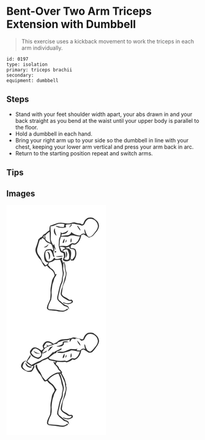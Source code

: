 # Bent-Over Two Arm Triceps Extension with Dumbbell
> This exercise uses a kickback movement to work the triceps in each arm individually.

``` 
id: 0197 
type: isolation 
primary: triceps brachii 
secondary:  
equipment: dumbbell 
``` 

## Steps

 - Stand with your feet shoulder width apart, your abs drawn in and your back straight as you bend at the waist until your upper body is parallel to the floor.
 - Hold a dumbbell in each hand.
 - Bring your right arm up to your side so the dumbbell in line with your chest, keeping your lower arm vertical and press your arm back in arc.
 - Return to the starting position repeat and switch arms.

## Tips


## Images

<svg width="260" height="300" viewBox="0 0 195 225" xmlns="http://www.w3.org/2000/svg">
  <g fill="#FFF">
    <path d="M0 0h195v225H0V0m157.23 27.02c-3.59 2.27-5.14 6.37-6.58 10.16-.85.33-1.7.67-2.54 1-1.55-.98-3.14-2.12-5.08-1.97-3.49.11-6.63-1.45-9.95-2.17-4.75.15-9.14 3.09-13.95 2.27-4.01-.28-7.97-.9-11.95-1.43-7.47-.41-13.86 3.89-20.93 5.44-2.2 2.63-1.69 6.32-1.92 9.49-3.04 1.7-5.66 3.98-8.09 6.44-2.59 1.14-5.13 2.63-5.67 5.68-3.05 1.09-5.57 3.31-7.84 5.53-1.17 5.85-3.32 11.42-5.33 17.02-1.85 6 1.3 11.81 4.51 16.67 1.45 3.73 5.43 5.61 6.83 9.37 1.57 3.55 3.6 6.92 6.23 9.78 1.72.29 3.15-1.04 4.71-1.53 2.63 5.23 8.51 7.14 11.93 11.67 1.74 2.11 2.19 4.9 2.95 7.44-1.75 4.02-4.89 7.48-5.48 11.94-.76 6.09-3.01 12-2.6 18.21.48 5.37-.12 10.74-.66 16.07-2 6.09-6.1 11.54-6.45 18.16 1.12 1.14 1.93 2.87 3.65 3.21 6.32 1.62 13.02.71 19.26 2.87 3.23.03 6.45.71 9.69.39 2.99-.84 5.67-2.45 8.53-3.63-.14-.6-.42-1.82-.56-2.42-2.24 1.45-4.44 3.12-7.02 3.89-3.51.36-7.11.15-10.52-.78-6.44-1.13-12.99-1.24-19.49-1.74-.42-.95-.85-1.9-1.27-2.85.4-1.79.79-3.58 1.14-5.39 1.35-3.67 3.25-7.11 4.87-10.65.55-3.75 1.52-7.51.97-11.32-.64-4.98.68-9.86 1.08-14.78.25-4.65 2.76-8.72 3.63-13.23.85-4.01 4.27-6.83 5.12-10.84-.88.34-1.75.68-2.63 1.03-.88-5.25-4.28-10.13-9.18-12.37-1.34-2.25-3.1-4.19-5-5.97.78-1.63 1.39-3.32 1.89-5.05 4.21-.57 8.35-2.08 11.51-4.99 3.39.13 6.79-.07 10.18-.34.93 2.85 2.21 5.58 2.93 8.5 1.25 4.65.85 9.54 1.88 14.23.8 3.42.69 7.01-.44 10.35-1.25 3.63-.35 7.69-2.18 11.17-4.08 8.71-4.93 18.41-7.56 27.58-.67 2.97-.34 5.88 1.81 8.14 2.89 3.19 6.46 5.64 9.57 8.59 2.35 2.39 5.93 2.45 8.8 3.93.76 1.65 1.54 3.32 2.51 4.87.08-3.3-.81-6.67-4.23-7.87-6.3-1.39-10.11-7.4-15.45-10.63-.39-1-.8-2-1.21-2.99-.38-5.54 2.24-10.63 2.93-16.04 1.1-5.15 2.42-10.3 4.79-15.02 1.37-2.87 1.01-6.09 1.16-9.16.72-3.91 2.67-7.83 1.68-11.88-.64-2.94-1.38-5.94-.9-8.97.51-3.08-.53-6.5 1.55-9.16.88 4.01 1.44 8.07 1.74 12.16.3 3.68 2.35 7.1 1.76 10.87-.16 3-1.87 5.6-2.38 8.52-.81 5.82-3.4 11.18-4.52 16.92-1.91 3.95-2.55 8.24-3.13 12.53 1.34 6.4 7.92 8.55 12.66 11.91 2.45 1.91 5.64 2.17 8.61 1.81.05.79.09 1.59.1 2.39-4.93 3.41-11.39 2.87-16.55.23l.12 1.81c3.45 1.03 7.03 1.89 10.63 2.03 2.73-.75 5.56-1.6 7.85-3.3 1.53-2.67-.56-4.7-2.88-5.67-2.25 2-4.68-.08-6.49-1.53-3.95-3.31-10.35-4.01-11.88-9.66.59-4.02 1.23-8.02 1.77-12.04.8-6.3 4.87-11.57 5.91-17.81.69-3.67 1.71-7.33 1.65-11.1-.55-3.38-2.16-6.54-2.12-10.03-.07-4.01-.69-8.07-2.71-11.59-.66.81-1.3 1.62-1.93 2.44-.39-2.41-1.47-4.6-2.77-6.64 1.18-1.31 1.04-2.83.32-4.31-3.76 2.43-8.17 3.13-12.58 2.81-.47-.63-1.42-1.9-1.9-2.54-.33.34-1.01 1.03-1.34 1.37-2.33 4.48-9.36 8.65-13.41 3.95-3.28-5.32-4.26-12.24-2.11-18.15 2.52-1.57 5.6-1.57 8.44-2.08 3.5 3.35 4.93 8.04 6.11 12.59l-.76.32 3.7.27c-2.41-2.97-1.93-6.99-2.8-10.51.72-.59 1.44-1.19 2.16-1.78-.4-2.16-.82-4.31-1.15-6.48 1.1 1.92 2.06 3.97 3.71 5.52-.85-3.89-2.23-7.64-3.33-11.46-.4.59-1.22 1.78-1.63 2.37-1.45-3.36-3.59-6.44-4.57-9.99-.78-6.03.58-12.11-.3-18.13-.43-3.01-.4-6.06-.32-9.09 6.97.19 12.38-5.72 19.37-5.12 2.64.13 5.6-.06 7.93 1.37-.38 1.81-.89 3.59-1.23 5.4-2.37-.07-4.75-.21-7.12-.31-3.04-1.32-6.32-2.02-9.62-2.19 6.08 4.31 14.45 4.91 21.36 2.41-.84-1.54-1.74-3.36.15-4.57.18-.16.53-.48.7-.64 2.68-.13 5.36-.23 8.03-.53.33.34.66.67.99 1.01-1.93 1.66-3.11 3.94-4.26 6.15 1.93-1.54 3.63-3.34 5.3-5.16l-.68-2.47c4.95-1.35 9.52 1.35 14.42 1.44 2.77.04 5.2 3.03 7.97 1.37 3.09-.98 3.87-4.46 5.32-6.96 1.85-3.14 4.92-6.33 8.92-5.85 8.05-.64 15.32 6.88 15.38 14.72-.77 6.56-5.79 11.1-9.46 16.15-2.35 2.45-5.41 4.98-9.06 4.34-2.1-1.52-2.78-4.18-4.16-6.26-1.94-2.7-1.53-6.47-4.03-8.82.06 3.3.74 6.56 1.89 9.65-1.59-.79-3.28-1.18-5.02-.58-3.06-.03-4.33 4.43-7.65 3.44-5.45-.71-10.92-3.06-15.02-6.74-.35 3.78-4.3 6.51-7.94 6.38-3.82-.03-7.48 1.32-11.31 1.14-.02-1.64.42-2.9 1.35-3.79 5.12.82 10.87-1.69 12.1-7.09-3.27 3.23-7.76 4.84-12.21 5.61-.3-.16-.92-.48-1.23-.64l-.82-2.02c-1 3.61-.34 7.62-2.36 10.91-2.2 3.8-1.38 8.3-1.92 12.47-.66 4.69 1.07 9.27 2.53 13.64 1.03 3.24 4.7 3.35 7.04 5.06.4 2.34.81 4.74.68 7.11-.63 1.83-1.53 3.55-2.31 5.31 3.39 4.65 10.19 3.7 14.37.62l-.93-.73 2.95-.76-1.2 2.13c1.9.23 3.81.32 5.73.36 5.42-5.81 7.44-14.84 3.7-22.01-2.59-2.21-6.25-2.13-9.45-2.65-.17-2.89.83-5.44 3.25-7.08 2.95.93 6.45 1.14 8.75-1.32 5.52-3.82 7.94-10.44 9.03-16.79 1.48-.59 3.01-1.03 4.54-1.5 3.57 2.04 6.99 4.31 10.47 6.51 3.28-1.27 7.03-2.08 9.23-5.09 3.4-4.26 7.72-8.06 9.55-13.35 2.49-5.81-.47-12.98-5.64-16.34-2.48-1.61-4.6-4.33-7.82-4.26-3.38-.3-7.14-.25-9.86 2.07M138.52 40.7c1.64 3.48 3.7 6.8 6.51 9.46.21-3.38-2.95-5.45-4.23-8.3l-2.28-1.16M98.37 60.44c-1.85-4.81-3.74-9.73-3.32-14.99-3.98 4.58-1.76 12.14 3.32 14.99m-18.2 30.98c.24 1.12 1.05 1.96 1.68 2.89 1.67 4.05 2.02 8.44 1.28 12.76 3.89-3.71 2.87-10.03.25-14.22-1.09-.45-2.14-.95-3.21-1.43m14.18-.27c-1.2 2.15 3.2 2.47 3.45.52-.2-1.56-2.58-1.4-3.45-.52m2.03 9.93c2.56.51 5.19.83 7.8.48 2.26-.3 4.94.17 6.59-1.81-4.82.02-9.67.46-14.39 1.33z"/>
    <path d="M75.72 60.77c2.1-3.6 5.53-6.11 8.98-8.29.61 7.27-.14 14.68 1.88 21.79-4.09-1.61-8.72-3.72-10.46-7.99.13-.23.39-.67.52-.89-.26-1.42-.46-2.85-.58-4.28-.43-.03-1.29-.07-1.71-.1.1.96.31 2.87.42 3.82-2.08 2.56-1.66-2.99-2.01-4.19.48.03 1.45.09 1.93.11l-.1-2.26c.37.76.75 1.52 1.13 2.28zM119.02 62.25c3.5.03 6.17-3.25 9.75-2.64 5.28-.59 10.05 2.7 15.37 1.86-1.86 5.47-4.09 11.66-9.91 14.02-1.8-.07-3.58-.45-5.39-.46-4.39.9-7 5.95-11.81 5.57-4.37-.67-8.8-.71-13.16.02.8-6.18.25-12.77 3.08-18.49 4.03-.01 8.05.13 12.07.12m6.93 11.46c2.73-2.31 1.82-5.88 1.16-8.9-1.23 2.79-1.85 5.89-1.16 8.9m-15.63.85c.76-.15 1.52-.3 2.28-.46.83-2.72 1.62-5.49 1.33-8.37-1.99 2.55-3.56 5.53-3.61 8.83m5.5-.8c1.96-1.35 2.19-3.65 1.89-5.81-1.22 1.72-2.04 3.65-1.89 5.81z"/>
    <path d="M68.76 67.55c.52-1.11 1.03-2.23 1.53-3.35 1.06 1.24 2.32 2.27 3.93 2.71 1.64 2.33 3.11 4.96 5.62 6.47 2.66 1.32 5.62 1.96 8.17 3.54 2.35 3.87 3.59 8.35 4.23 12.8-2.24-1.25-4.28-3.81-7.12-3.13-2.36.48-4.97.31-7.16 1.38-4.99 4.74-4.62 12.43-3.36 18.63.61 3.84 4.38 6.29 8.14 6.11-1.76 2.3-3.47 4.89-6.48 5.61-1.63-2.48-3.63-4.66-5.64-6.81-2.03-4.28-3.47-8.98-6.68-12.58-3.17-4.01-4.84-9.48-3.27-14.49 1.65-5.55 2.66-11.32 5.03-16.62.76-.07 2.3-.2 3.06-.27m4.51 15.36c4.15.92 8.24-2.05 9.18-6.07-2.5 2.84-5.71 4.68-9.18 6.07zM116.25 83.77c2.33-.84 4.76-1.36 7.09-2.23.25 1.25.51 2.49.8 3.73 3.03.74 6.3.93 9.05 2.55 1.89 2.69 1.59 6.19 1.48 9.31-.15 4-3.13 7.13-5.75 9.85-1.61-.55-4.27-1.61-2.82-3.94.59-5.46 2.44-12.67-2.63-16.57-1.87-2.17-5.43-.48-7.22-2.7zM104.86 81.73c3.66.56 8.24.06 10.86 3.18-1.66.77-3.32 1.57-4.93 2.43-.49 1.11-.98 2.23-1.56 3.3-2.66-2.31-3.21-5.78-4.37-8.91z"/>
    <path d="M110.24 90.93c1.75-3.44 5.47-4.08 9.01-3.75a23.838 23.838 0 0 1 3.27 18.49c-2.47 3.04-6.72 1.78-9.45-.16 3.38-2.94 2.84-7.5 2.07-11.46-.42-2.29-2.91-2.95-4.9-3.12m6.16-.42c.65 4.32.84 8.66.14 12.99 2.89-3.53 4.04-9.96-.14-12.99z"/>
  </g>
  <g fill="#333">
    <path d="M157.23 27.02c2.72-2.32 6.48-2.37 9.86-2.07 3.22-.07 5.34 2.65 7.82 4.26 5.17 3.36 8.13 10.53 5.64 16.34-1.83 5.29-6.15 9.09-9.55 13.35-2.2 3.01-5.95 3.82-9.23 5.09-3.48-2.2-6.9-4.47-10.47-6.51-1.53.47-3.06.91-4.54 1.5-1.09 6.35-3.51 12.97-9.03 16.79-2.3 2.46-5.8 2.25-8.75 1.32-2.42 1.64-3.42 4.19-3.25 7.08 3.2.52 6.86.44 9.45 2.65 3.74 7.17 1.72 16.2-3.7 22.01-1.92-.04-3.83-.13-5.73-.36l1.2-2.13-2.95.76.93.73c-4.18 3.08-10.98 4.03-14.37-.62.78-1.76 1.68-3.48 2.31-5.31.13-2.37-.28-4.77-.68-7.11-2.34-1.71-6.01-1.82-7.04-5.06-1.46-4.37-3.19-8.95-2.53-13.64.54-4.17-.28-8.67 1.92-12.47 2.02-3.29 1.36-7.3 2.36-10.91l.82 2.02c.31.16.93.48 1.23.64 4.45-.77 8.94-2.38 12.21-5.61-1.23 5.4-6.98 7.91-12.1 7.09-.93.89-1.37 2.15-1.35 3.79 3.83.18 7.49-1.17 11.31-1.14 3.64.13 7.59-2.6 7.94-6.38 4.1 3.68 9.57 6.03 15.02 6.74 3.32.99 4.59-3.47 7.65-3.44 1.74-.6 3.43-.21 5.02.58-1.15-3.09-1.83-6.35-1.89-9.65 2.5 2.35 2.09 6.12 4.03 8.82 1.38 2.08 2.06 4.74 4.16 6.26 3.65.64 6.71-1.89 9.06-4.34 3.67-5.05 8.69-9.59 9.46-16.15-.06-7.84-7.33-15.36-15.38-14.72-4-.48-7.07 2.71-8.92 5.85-1.45 2.5-2.23 5.98-5.32 6.96-2.77 1.66-5.2-1.33-7.97-1.37-4.9-.09-9.47-2.79-14.42-1.44l.68 2.47c-1.67 1.82-3.37 3.62-5.3 5.16 1.15-2.21 2.33-4.49 4.26-6.15-.33-.34-.66-.67-.99-1.01-2.67.3-5.35.4-8.03.53-.17.16-.52.48-.7.64-1.89 1.21-.99 3.03-.15 4.57-6.91 2.5-15.28 1.9-21.36-2.41 3.3.17 6.58.87 9.62 2.19 2.37.1 4.75.24 7.12.31.34-1.81.85-3.59 1.23-5.4-2.33-1.43-5.29-1.24-7.93-1.37-6.99-.6-12.4 5.31-19.37 5.12-.08 3.03-.11 6.08.32 9.09.88 6.02-.48 12.1.3 18.13.98 3.55 3.12 6.63 4.57 9.99.41-.59 1.23-1.78 1.63-2.37 1.1 3.82 2.48 7.57 3.33 11.46-1.65-1.55-2.61-3.6-3.71-5.52.33 2.17.75 4.32 1.15 6.48-.72.59-1.44 1.19-2.16 1.78.87 3.52.39 7.54 2.8 10.51l-3.7-.27.76-.32c-1.18-4.55-2.61-9.24-6.11-12.59-2.84.51-5.92.51-8.44 2.08-2.15 5.91-1.17 12.83 2.11 18.15 4.05 4.7 11.08.53 13.41-3.95.33-.34 1.01-1.03 1.34-1.37.48.64 1.43 1.91 1.9 2.54 4.41.32 8.82-.38 12.58-2.81.72 1.48.86 3-.32 4.31 1.3 2.04 2.38 4.23 2.77 6.64.63-.82 1.27-1.63 1.93-2.44 2.02 3.52 2.64 7.58 2.71 11.59-.04 3.49 1.57 6.65 2.12 10.03.06 3.77-.96 7.43-1.65 11.1-1.04 6.24-5.11 11.51-5.91 17.81-.54 4.02-1.18 8.02-1.77 12.04 1.53 5.65 7.93 6.35 11.88 9.66 1.81 1.45 4.24 3.53 6.49 1.53 2.32.97 4.41 3 2.88 5.67-2.29 1.7-5.12 2.55-7.85 3.3-3.6-.14-7.18-1-10.63-2.03l-.12-1.81c5.16 2.64 11.62 3.18 16.55-.23-.01-.8-.05-1.6-.1-2.39-2.97.36-6.16.1-8.61-1.81-4.74-3.36-11.32-5.51-12.66-11.91.58-4.29 1.22-8.58 3.13-12.53 1.12-5.74 3.71-11.1 4.52-16.92.51-2.92 2.22-5.52 2.38-8.52.59-3.77-1.46-7.19-1.76-10.87-.3-4.09-.86-8.15-1.74-12.16-2.08 2.66-1.04 6.08-1.55 9.16-.48 3.03.26 6.03.9 8.97.99 4.05-.96 7.97-1.68 11.88-.15 3.07.21 6.29-1.16 9.16-2.37 4.72-3.69 9.87-4.79 15.02-.69 5.41-3.31 10.5-2.93 16.04.41.99.82 1.99 1.21 2.99 5.34 3.23 9.15 9.24 15.45 10.63 3.42 1.2 4.31 4.57 4.23 7.87-.97-1.55-1.75-3.22-2.51-4.87-2.87-1.48-6.45-1.54-8.8-3.93-3.11-2.95-6.68-5.4-9.57-8.59-2.15-2.26-2.48-5.17-1.81-8.14 2.63-9.17 3.48-18.87 7.56-27.58 1.83-3.48.93-7.54 2.18-11.17 1.13-3.34 1.24-6.93.44-10.35-1.03-4.69-.63-9.58-1.88-14.23-.72-2.92-2-5.65-2.93-8.5-3.39.27-6.79.47-10.18.34-3.16 2.91-7.3 4.42-11.51 4.99-.5 1.73-1.11 3.42-1.89 5.05 1.9 1.78 3.66 3.72 5 5.97 4.9 2.24 8.3 7.12 9.18 12.37.88-.35 1.75-.69 2.63-1.03-.85 4.01-4.27 6.83-5.12 10.84-.87 4.51-3.38 8.58-3.63 13.23-.4 4.92-1.72 9.8-1.08 14.78.55 3.81-.42 7.57-.97 11.32-1.62 3.54-3.52 6.98-4.87 10.65-.35 1.81-.74 3.6-1.14 5.39.42.95.85 1.9 1.27 2.85 6.5.5 13.05.61 19.49 1.74 3.41.93 7.01 1.14 10.52.78 2.58-.77 4.78-2.44 7.02-3.89.14.6.42 1.82.56 2.42-2.86 1.18-5.54 2.79-8.53 3.63-3.24.32-6.46-.36-9.69-.39-6.24-2.16-12.94-1.25-19.26-2.87-1.72-.34-2.53-2.07-3.65-3.21.35-6.62 4.45-12.07 6.45-18.16.54-5.33 1.14-10.7.66-16.07-.41-6.21 1.84-12.12 2.6-18.21.59-4.46 3.73-7.92 5.48-11.94-.76-2.54-1.21-5.33-2.95-7.44-3.42-4.53-9.3-6.44-11.93-11.67-1.56.49-2.99 1.82-4.71 1.53-2.63-2.86-4.66-6.23-6.23-9.78-1.4-3.76-5.38-5.64-6.83-9.37-3.21-4.86-6.36-10.67-4.51-16.67 2.01-5.6 4.16-11.17 5.33-17.02 2.27-2.22 4.79-4.44 7.84-5.53.54-3.05 3.08-4.54 5.67-5.68 2.43-2.46 5.05-4.74 8.09-6.44.23-3.17-.28-6.86 1.92-9.49 7.07-1.55 13.46-5.85 20.93-5.44 3.98.53 7.94 1.15 11.95 1.43 4.81.82 9.2-2.12 13.95-2.27 3.32.72 6.46 2.28 9.95 2.17 1.94-.15 3.53.99 5.08 1.97.84-.33 1.69-.67 2.54-1 1.44-3.79 2.99-7.89 6.58-10.16M75.72 60.77c-.38-.76-.76-1.52-1.13-2.28l.1 2.26c-.48-.02-1.45-.08-1.93-.11.35 1.2-.07 6.75 2.01 4.19-.11-.95-.32-2.86-.42-3.82.42.03 1.28.07 1.71.1.12 1.43.32 2.86.58 4.28-.13.22-.39.66-.52.89 1.74 4.27 6.37 6.38 10.46 7.99-2.02-7.11-1.27-14.52-1.88-21.79-3.45 2.18-6.88 4.69-8.98 8.29m43.3 1.48c-4.02.01-8.04-.13-12.07-.12-2.83 5.72-2.28 12.31-3.08 18.49 4.36-.73 8.79-.69 13.16-.02 4.81.38 7.42-4.67 11.81-5.57 1.81.01 3.59.39 5.39.46 5.82-2.36 8.05-8.55 9.91-14.02-5.32.84-10.09-2.45-15.37-1.86-3.58-.61-6.25 2.67-9.75 2.64m-50.26 5.3c-.76.07-2.3.2-3.06.27-2.37 5.3-3.38 11.07-5.03 16.62-1.57 5.01.1 10.48 3.27 14.49 3.21 3.6 4.65 8.3 6.68 12.58 2.01 2.15 4.01 4.33 5.64 6.81 3.01-.72 4.72-3.31 6.48-5.61-3.76.18-7.53-2.27-8.14-6.11-1.26-6.2-1.63-13.89 3.36-18.63 2.19-1.07 4.8-.9 7.16-1.38 2.84-.68 4.88 1.88 7.12 3.13-.64-4.45-1.88-8.93-4.23-12.8-2.55-1.58-5.51-2.22-8.17-3.54-2.51-1.51-3.98-4.14-5.62-6.47-1.61-.44-2.87-1.47-3.93-2.71-.5 1.12-1.01 2.24-1.53 3.35m47.49 16.22c1.79 2.22 5.35.53 7.22 2.7 5.07 3.9 3.22 11.11 2.63 16.57-1.45 2.33 1.21 3.39 2.82 3.94 2.62-2.72 5.6-5.85 5.75-9.85.11-3.12.41-6.62-1.48-9.31-2.75-1.62-6.02-1.81-9.05-2.55-.29-1.24-.55-2.48-.8-3.73-2.33.87-4.76 1.39-7.09 2.23m-11.39-2.04c1.16 3.13 1.71 6.6 4.37 8.91.58-1.07 1.07-2.19 1.56-3.3 1.61-.86 3.27-1.66 4.93-2.43-2.62-3.12-7.2-2.62-10.86-3.18m5.38 9.2c1.99.17 4.48.83 4.9 3.12.77 3.96 1.31 8.52-2.07 11.46 2.73 1.94 6.98 3.2 9.45.16 1.49-6.33.3-13.05-3.27-18.49-3.54-.33-7.26.31-9.01 3.75z"/>
    <path d="M138.52 40.7l2.28 1.16c1.28 2.85 4.44 4.92 4.23 8.3-2.81-2.66-4.87-5.98-6.51-9.46zM98.37 60.44c-5.08-2.85-7.3-10.41-3.32-14.99-.42 5.26 1.47 10.18 3.32 14.99zM125.95 73.71c-.69-3.01-.07-6.11 1.16-8.9.66 3.02 1.57 6.59-1.16 8.9zM110.32 74.56c.05-3.3 1.62-6.28 3.61-8.83.29 2.88-.5 5.65-1.33 8.37-.76.16-1.52.31-2.28.46zM115.82 73.76c-.15-2.16.67-4.09 1.89-5.81.3 2.16.07 4.46-1.89 5.81zM73.27 82.91c3.47-1.39 6.68-3.23 9.18-6.07-.94 4.02-5.03 6.99-9.18 6.07zM80.17 91.42c1.07.48 2.12.98 3.21 1.43 2.62 4.19 3.64 10.51-.25 14.22.74-4.32.39-8.71-1.28-12.76-.63-.93-1.44-1.77-1.68-2.89zM94.35 91.15c.87-.88 3.25-1.04 3.45.52-.25 1.95-4.65 1.63-3.45-.52zM116.4 90.51c4.18 3.03 3.03 9.46.14 12.99.7-4.33.51-8.67-.14-12.99zM96.38 101.08c4.72-.87 9.57-1.31 14.39-1.33-1.65 1.98-4.33 1.51-6.59 1.81-2.61.35-5.24.03-7.8-.48z"/>
  </g>
</svg>

<svg width="260" height="300" viewBox="0 0 195 225" xmlns="http://www.w3.org/2000/svg">
  <g fill="#FFF">
    <path d="M0 0h195v225H0V0m150.62 37.25c-1.12.16-2.27 1.02-3.39.44-3.73-1.68-7.95-1.44-11.7-3.07-3.9-1.71-7.82.79-11.61 1.66-5.15 1.95-10.76 1.12-16.1 2.02-4.13.52-6.96 3.92-10.27 6.1-1.75.32-3.48.84-4.38 2.52-4.17-2.16-8.22-5.72-13.21-5.2-3.95.09-6.5 3.72-8.28 6.82-1.59 2.59.22 5.45 1.17 7.92-1.46 1.04-2.85 2.2-4.16 3.43-3.05-2.31-6.39-4.28-9.95-5.7-3.22-1.24-7.07-.37-9.26 2.36-1.77 2.22-4.4 5.01-3.02 8.06 1.88 7.13 9.79 9.56 16 11.64 2-1.17 4.33-2.04 5.79-3.94 1.45-2.28 1.57-5.09 1.75-7.71.64.28 1.28.55 1.92.83 1.95-.9 3.89-1.8 5.88-2.59.62-1.03 1.25-2.06 1.87-3.09-2.68 1.47-5.48 2.75-7.92 4.61-.43-.54-.85-1.09-1.27-1.64 1.68-2.41 3.13-5.02 5.14-7.19 4.19-3.17 9.19-4.93 14.25-6.13 2.8-1.7 5.82-2.95 9.18-2.76.98-1.56 2.04-3.32 4.06-3.6 4.59-1.2 9.05-3.36 13.89-3.21 2.73.17 5.27-.91 7.72-1.94-.65 1.58-1.49 3.3-.17 4.8 1.39-1.96 2.66-4 3.95-6.03 2.39-.08 4.62.83 6.96 1.09.02-.62-.47-1.73.51-1.81 2.01.23 4.03.35 6.02.74 2.15.48 3.24 2.61 4.64 4.09 2.49-.4 5.45-.99 6.53-3.62 1.72-3.59 3.61-7.5 7.35-9.36 7.34-2.41 15.98 2.45 18.02 9.81 2.19 4.62-.38 9.91-3.24 13.65-3.26 3.4-5.71 7.7-9.76 10.27-2.63 1.49-4.67-1.36-6.85-2.35-1.55-2.56-3.28-5.1-3.82-8.11-.2-1.49-1.16-2.64-2.11-3.72 0 3.27.69 6.51 1.81 9.57-2.01-1.25-4.25-.81-6.41-.27-1.48 1-2.69 2.38-4.28 3.22-2.14.05-4.25-.38-6.36-.57.46-.71 1.39-2.14 1.85-2.86-4.39 1.44-8.89.43-13.35.3-4.81 1.46-9.25 3.97-14.11 5.31-4.32.4-9.41-1.46-12.96 1.93 4.61-.02 9.38 1.59 13.88-.06 4.88-1.18 9.82-2.17 14.35-4.46 5.78-.69 11.11 2.73 16.89 2.09-1.84 5.41-4.06 11.54-9.81 13.88-2.5.03-5.28-1.29-7.52.34-3.66 2.05-7.39 6.32-11.94 3.83-7.2.6-14.68.89-21.65-1.32-3.38-1.24-8.02-.42-10.05-4.03 3.14-2.98 6.78-5.32 10.18-7.97 1.26-1.05 2.89-1.38 4.43-1.81.39-4.12 5.09-3.17 7.58-5.21 1.11-.95 3.58-1.52 2.85-3.47-1.5-.05-2.73.9-4 1.55-3.89 2.36-8.74 3.08-11.58 6.99l-.15-2.52c-2.82 2.72-5.64 5.44-8.23 8.38-4.98 4.69-12.13 5.68-17.64 9.53-1.94 1.28-4.31 1.54-6.37 2.58-3.73 1.83-7.26 4.05-11.13 5.59-2.83-2-5.68-3.95-8.41-6.07 1.58-4.93 7.78-7.83 6.58-13.67-2.92 4.43-5.99 8.88-8.06 13.78.41 2.24 2.88 3.11 4.43 4.47 2.85 1.78 6.14 5.39 9.65 2.98-1.13 3.02-2.37 6.03-4.17 8.72-2.94 1.09-6.13 2.26-9.28 1.31-3.28-1.64-6.23-4.1-8.11-7.29.04-3.58 2.09-6.81 3.3-10.12 1.53-.71 3.02-1.48 4.46-2.35-5.9-.24-11.1 5.78-10.66 11.52 1.52 6.24 8.38 7.68 13.29 10.3 2.57-.15 5.39.4 7.72-.96 2.41-2.55 3.95-5.77 5.36-8.94-.25-.68-.74-2.05-.98-2.73 4.93-3.95 11.88-4.5 16.26-9.13 3.77-1.02 7.28-2.77 10.86-4.31.99 1.05 1.89 2.23 3.07 3.1 4.01 1.15 8.19 1.66 12.2 2.87l-.68 2.2c-1.16-.82-2.37-1.58-3.64-2.22.59 6.64 8.15 9 9.34 15.24 1.8 1.78 3.62 3.54 5.14 5.57-3.27.69-6.79.26-9.88 1.68-5.28 2.31-10.43 5.26-14.32 9.59-1.95 1.62-3.57 4.18-6.26 4.52-1.85-2.2-3.69-4.4-5.6-6.55-2-4.23-3.44-8.86-6.6-12.43-2.84-3.47-3.99-7.92-4.29-12.32-.97.8-1.9 1.64-2.79 2.52.08 5.72 4.07 10.32 6.81 15.03 5.23 4.38 6.39 11.6 11.3 16.26 1.59-.37 3.13-.92 4.71-1.33 1.71 1.99 3.01 4.4 5.36 5.75 4.55 3.04 8.42 7.39 9.4 12.94-1.82 4.07-5 7.6-5.55 12.16-.76 6.02-2.94 11.88-2.56 18.02.52 5.39-.18 10.78-.66 16.14-1.84 6.06-6.5 11.46-6.16 18.03 1.13 4.04 5.94 3.86 9.31 4.32 6.78.04 13.28 2.25 20.04 2.4 4.27.51 7.86-2.27 11.62-3.79-.17-.61-.5-1.84-.66-2.46-2.24 1.46-4.46 3.05-7.02 3.89-3.46.41-7.01.11-10.39-.76-6.46-1.22-13.06-1.16-19.58-1.85-.42-.92-.85-1.83-1.27-2.73 1-5.45 3.16-10.57 5.83-15.38 1.23-4.86 1.61-9.88 1.06-14.87.47-7.46 1.11-15.07 4.01-22.04.65-4.85 3.7-8.65 5.88-12.84-3.49-3.45-5.16-8.43-9.28-11.28-2.93-2-5.18-4.75-7.59-7.31 5.18-6.21 12.4-11.1 20.39-12.69 2.79 5.75 5.21 11.79 5.96 18.19.37 3.49 2.43 6.56 2.54 10.11.54 4.09-1.6 7.88-1.69 11.93-.03 2.52-.66 4.98-1.72 7.25-3.57 7.76-4.45 16.35-6.65 24.53-.75 2.33-.89 4.8-.88 7.24 2.69 5.33 8 8.34 12.18 12.33 2.24 2.12 5.73 1.73 8.1 3.67 1.1 1.43 1.77 3.15 2.82 4.62-.18-1.78-.37-3.56-.83-5.29-.92-1.18-2.3-1.82-3.52-2.62-3.51-.48-6.03-3.16-8.64-5.29-2.1-1.92-4.57-3.4-6.62-5.38-1.82-2.84-1.45-6.47-.58-9.57 2.33-7.85 2.95-16.24 6.68-23.64 1.6-3.07 1.36-6.57 1.5-9.91.72-3.91 2.55-7.79 1.7-11.84-1.34-7.8-3.85-15.32-5.89-22.94-.96-1.27-1.7-2.68-2.31-4.15.88.62 2.1.95 2.62 1.99 3.05 5.11 5.22 10.68 7.68 16.08.45 3 .55 6.07 1.48 8.99 1.32 4.15-.25 8.35-1.68 12.22-1.76 10.44-6.64 20.09-7.94 30.59 1.3 6.46 7.92 8.67 12.71 12.03 2.51 1.89 5.73 2.23 8.76 1.81.22 1.36-.51 2.61-1.79 3.09-4.8 3.17-10.78.95-15.76-.59 2.28 3.71 7.12 3.16 10.84 3.96 3.12-.29 6.2-1.59 8.79-3.33.22-1.23.38-2.47.47-3.71-1.16-.66-2.33-1.3-3.5-1.94-2.63 2.03-4.99-.73-7.05-2.1-3.84-2.95-9.8-3.77-11.16-9.16.51-3.84 1.2-7.66 1.67-11.51.68-6.48 4.87-11.88 5.97-18.25.97-5.16 2.83-10.67.51-15.75.18-.31.52-.93.69-1.24-1.31-4.25-1.89-8.73-3.83-12.76-1.71-3.4-3.45-6.79-5.33-10.1.31-.67.63-1.34.94-2.01-1.73-2.46-3.35-5.07-5.8-6.9-.37-4.21-4.16-6.38-6.78-9.17.74-1.53 1.49-3.05 2.25-4.56 5.46.21 10.97.98 16.41.2.7.25 2.1.76 2.79 1.02 4.07-1.31 8.39-2.44 11.24-5.87 1.27.38 2.54.76 3.8 1.15 7.47-2.38 12.14-9.87 13.24-17.34-.1-2.77 3.21-2.44 5.03-3.31 3.42 1.97 6.65 4.27 10.02 6.31 2.15.28 4.56.07 6.54-.91 4.01-3.36 6.72-7.93 9.82-12.08 1.97-2.64 3.24-5.75 3.84-8.97.08-5.93-3.53-11.23-8.58-14.18-3.35-3.5-8.6-3.34-12.97-2.35-5.07 1.96-7.95 6.92-9.43 11.89m-12.03 3.05c1.24 3.88 3.6 7.34 6.7 9.96-.57-4.04-3.63-7.44-6.7-9.96m-28.01 2.57l-.3 4.12c-3.7 2.12-7.45 4.14-11.83 4.15 2.87 1.97 6.34.48 9.46.19 2.04-.23 3.16-2.21 4.65-3.39-.02-1.2-.03-2.41-.05-3.61 3.2-1 6.59-.87 9.87-1.4-3.85-1.25-8.02-1.9-11.8-.06M85.6 53.61c-1.75 2.38-3.1 5.04-4.57 7.6 4.42-2.14 6.75-6.81 10.6-9.74-2.03.62-4.34.77-6.03 2.14m40.35 20.17c2.77-2.33 1.95-5.94 1.16-8.98-1.34 2.78-1.85 5.94-1.16 8.98m-15.46.92c3.87-.65 3.37-5.99 3.55-8.98-2.11 2.49-4.04 5.57-3.55 8.98m5.35-.91c1.97-1.34 2.26-3.63 1.97-5.81-1.4 1.63-2.24 3.6-1.97 5.81M37.05 84.38c.81 1.99 1.55 4.05 2.75 5.85 2.52 2.38 6.54 4.15 9.83 2.25-.53-.75-1.07-1.49-1.62-2.23l-.66 1.3c-1.92-.96-4.43-1.22-5.82-3.03-1.38-1.52-2.09-4.02-4.48-4.14z"/>
    <path d="M78.51 44.47c4.46-1.45 8.3 1.28 12.13 3.1-3.02.74-6.01 1.62-8.85 2.9-1.21-.85-2.41-1.72-3.64-2.54.54 1.22 1.21 2.36 2.02 3.41a74.722 74.722 0 0 0-5.35 3.43c-.33-.67-.99-2.01-1.31-2.68 1.09-2.89 2.97-5.33 5-7.62zM53.47 56.57c1.3-.27 2.6-.54 3.9-.82 4.29 1.99 9.51 4.12 10.56 9.32 1.97 5.38-4.9 10.36-9.54 7.57-4.36-1.37-7.69-4.78-9.92-8.67 1.18-2.77 2.98-5.18 5-7.4m4.3 8.61c2.79.53 5.64.78 8.46 1.15-4.57-1.63-9.43-2.78-13.17-6.09.98 2.11 2.68 3.83 4.71 4.94z"/>
  </g>
  <g fill="#333">
    <path d="M150.62 37.25c1.48-4.97 4.36-9.93 9.43-11.89 4.37-.99 9.62-1.15 12.97 2.35 5.05 2.95 8.66 8.25 8.58 14.18-.6 3.22-1.87 6.33-3.84 8.97-3.1 4.15-5.81 8.72-9.82 12.08-1.98.98-4.39 1.19-6.54.91-3.37-2.04-6.6-4.34-10.02-6.31-1.82.87-5.13.54-5.03 3.31-1.1 7.47-5.77 14.96-13.24 17.34-1.26-.39-2.53-.77-3.8-1.15-2.85 3.43-7.17 4.56-11.24 5.87-.69-.26-2.09-.77-2.79-1.02-5.44.78-10.95.01-16.41-.2-.76 1.51-1.51 3.03-2.25 4.56 2.62 2.79 6.41 4.96 6.78 9.17 2.45 1.83 4.07 4.44 5.8 6.9-.31.67-.63 1.34-.94 2.01 1.88 3.31 3.62 6.7 5.33 10.1 1.94 4.03 2.52 8.51 3.83 12.76-.17.31-.51.93-.69 1.24 2.32 5.08.46 10.59-.51 15.75-1.1 6.37-5.29 11.77-5.97 18.25-.47 3.85-1.16 7.67-1.67 11.51 1.36 5.39 7.32 6.21 11.16 9.16 2.06 1.37 4.42 4.13 7.05 2.1 1.17.64 2.34 1.28 3.5 1.94-.09 1.24-.25 2.48-.47 3.71-2.59 1.74-5.67 3.04-8.79 3.33-3.72-.8-8.56-.25-10.84-3.96 4.98 1.54 10.96 3.76 15.76.59 1.28-.48 2.01-1.73 1.79-3.09-3.03.42-6.25.08-8.76-1.81-4.79-3.36-11.41-5.57-12.71-12.03 1.3-10.5 6.18-20.15 7.94-30.59 1.43-3.87 3-8.07 1.68-12.22-.93-2.92-1.03-5.99-1.48-8.99-2.46-5.4-4.63-10.97-7.68-16.08-.52-1.04-1.74-1.37-2.62-1.99.61 1.47 1.35 2.88 2.31 4.15 2.04 7.62 4.55 15.14 5.89 22.94.85 4.05-.98 7.93-1.7 11.84-.14 3.34.1 6.84-1.5 9.91-3.73 7.4-4.35 15.79-6.68 23.64-.87 3.1-1.24 6.73.58 9.57 2.05 1.98 4.52 3.46 6.62 5.38 2.61 2.13 5.13 4.81 8.64 5.29 1.22.8 2.6 1.44 3.52 2.62.46 1.73.65 3.51.83 5.29-1.05-1.47-1.72-3.19-2.82-4.62-2.37-1.94-5.86-1.55-8.1-3.67-4.18-3.99-9.49-7-12.18-12.33-.01-2.44.13-4.91.88-7.24 2.2-8.18 3.08-16.77 6.65-24.53 1.06-2.27 1.69-4.73 1.72-7.25.09-4.05 2.23-7.84 1.69-11.93-.11-3.55-2.17-6.62-2.54-10.11-.75-6.4-3.17-12.44-5.96-18.19-7.99 1.59-15.21 6.48-20.39 12.69 2.41 2.56 4.66 5.31 7.59 7.31 4.12 2.85 5.79 7.83 9.28 11.28-2.18 4.19-5.23 7.99-5.88 12.84-2.9 6.97-3.54 14.58-4.01 22.04.55 4.99.17 10.01-1.06 14.87-2.67 4.81-4.83 9.93-5.83 15.38.42.9.85 1.81 1.27 2.73 6.52.69 13.12.63 19.58 1.85 3.38.87 6.93 1.17 10.39.76 2.56-.84 4.78-2.43 7.02-3.89.16.62.49 1.85.66 2.46-3.76 1.52-7.35 4.3-11.62 3.79-6.76-.15-13.26-2.36-20.04-2.4-3.37-.46-8.18-.28-9.31-4.32-.34-6.57 4.32-11.97 6.16-18.03.48-5.36 1.18-10.75.66-16.14-.38-6.14 1.8-12 2.56-18.02.55-4.56 3.73-8.09 5.55-12.16-.98-5.55-4.85-9.9-9.4-12.94-2.35-1.35-3.65-3.76-5.36-5.75-1.58.41-3.12.96-4.71 1.33-4.91-4.66-6.07-11.88-11.3-16.26-2.74-4.71-6.73-9.31-6.81-15.03.89-.88 1.82-1.72 2.79-2.52.3 4.4 1.45 8.85 4.29 12.32 3.16 3.57 4.6 8.2 6.6 12.43 1.91 2.15 3.75 4.35 5.6 6.55 2.69-.34 4.31-2.9 6.26-4.52 3.89-4.33 9.04-7.28 14.32-9.59 3.09-1.42 6.61-.99 9.88-1.68-1.52-2.03-3.34-3.79-5.14-5.57-1.19-6.24-8.75-8.6-9.34-15.24 1.27.64 2.48 1.4 3.64 2.22l.68-2.2c-4.01-1.21-8.19-1.72-12.2-2.87-1.18-.87-2.08-2.05-3.07-3.1-3.58 1.54-7.09 3.29-10.86 4.31-4.38 4.63-11.33 5.18-16.26 9.13.24.68.73 2.05.98 2.73-1.41 3.17-2.95 6.39-5.36 8.94-2.33 1.36-5.15.81-7.72.96-4.91-2.62-11.77-4.06-13.29-10.3-.44-5.74 4.76-11.76 10.66-11.52-1.44.87-2.93 1.64-4.46 2.35-1.21 3.31-3.26 6.54-3.3 10.12 1.88 3.19 4.83 5.65 8.11 7.29 3.15.95 6.34-.22 9.28-1.31 1.8-2.69 3.04-5.7 4.17-8.72-3.51 2.41-6.8-1.2-9.65-2.98-1.55-1.36-4.02-2.23-4.43-4.47 2.07-4.9 5.14-9.35 8.06-13.78 1.2 5.84-5 8.74-6.58 13.67 2.73 2.12 5.58 4.07 8.41 6.07 3.87-1.54 7.4-3.76 11.13-5.59 2.06-1.04 4.43-1.3 6.37-2.58 5.51-3.85 12.66-4.84 17.64-9.53 2.59-2.94 5.41-5.66 8.23-8.38l.15 2.52c2.84-3.91 7.69-4.63 11.58-6.99 1.27-.65 2.5-1.6 4-1.55.73 1.95-1.74 2.52-2.85 3.47-2.49 2.04-7.19 1.09-7.58 5.21-1.54.43-3.17.76-4.43 1.81-3.4 2.65-7.04 4.99-10.18 7.97 2.03 3.61 6.67 2.79 10.05 4.03 6.97 2.21 14.45 1.92 21.65 1.32 4.55 2.49 8.28-1.78 11.94-3.83 2.24-1.63 5.02-.31 7.52-.34 5.75-2.34 7.97-8.47 9.81-13.88-5.78.64-11.11-2.78-16.89-2.09-4.53 2.29-9.47 3.28-14.35 4.46-4.5 1.65-9.27.04-13.88.06 3.55-3.39 8.64-1.53 12.96-1.93 4.86-1.34 9.3-3.85 14.11-5.31 4.46.13 8.96 1.14 13.35-.3-.46.72-1.39 2.15-1.85 2.86 2.11.19 4.22.62 6.36.57 1.59-.84 2.8-2.22 4.28-3.22 2.16-.54 4.4-.98 6.41.27-1.12-3.06-1.81-6.3-1.81-9.57.95 1.08 1.91 2.23 2.11 3.72.54 3.01 2.27 5.55 3.82 8.11 2.18.99 4.22 3.84 6.85 2.35 4.05-2.57 6.5-6.87 9.76-10.27 2.86-3.74 5.43-9.03 3.24-13.65-2.04-7.36-10.68-12.22-18.02-9.81-3.74 1.86-5.63 5.77-7.35 9.36-1.08 2.63-4.04 3.22-6.53 3.62-1.4-1.48-2.49-3.61-4.64-4.09-1.99-.39-4.01-.51-6.02-.74-.98.08-.49 1.19-.51 1.81-2.34-.26-4.57-1.17-6.96-1.09-1.29 2.03-2.56 4.07-3.95 6.03-1.32-1.5-.48-3.22.17-4.8-2.45 1.03-4.99 2.11-7.72 1.94-4.84-.15-9.3 2.01-13.89 3.21-2.02.28-3.08 2.04-4.06 3.6-3.36-.19-6.38 1.06-9.18 2.76-5.06 1.2-10.06 2.96-14.25 6.13-2.01 2.17-3.46 4.78-5.14 7.19.42.55.84 1.1 1.27 1.64 2.44-1.86 5.24-3.14 7.92-4.61-.62 1.03-1.25 2.06-1.87 3.09-1.99.79-3.93 1.69-5.88 2.59-.64-.28-1.28-.55-1.92-.83-.18 2.62-.3 5.43-1.75 7.71-1.46 1.9-3.79 2.77-5.79 3.94-6.21-2.08-14.12-4.51-16-11.64-1.38-3.05 1.25-5.84 3.02-8.06 2.19-2.73 6.04-3.6 9.26-2.36 3.56 1.42 6.9 3.39 9.95 5.7 1.31-1.23 2.7-2.39 4.16-3.43-.95-2.47-2.76-5.33-1.17-7.92 1.78-3.1 4.33-6.73 8.28-6.82 4.99-.52 9.04 3.04 13.21 5.2.9-1.68 2.63-2.2 4.38-2.52 3.31-2.18 6.14-5.58 10.27-6.1 5.34-.9 10.95-.07 16.1-2.02 3.79-.87 7.71-3.37 11.61-1.66 3.75 1.63 7.97 1.39 11.7 3.07 1.12.58 2.27-.28 3.39-.44m-72.11 7.22c-2.03 2.29-3.91 4.73-5 7.62.32.67.98 2.01 1.31 2.68 1.73-1.22 3.52-2.36 5.35-3.43-.81-1.05-1.48-2.19-2.02-3.41 1.23.82 2.43 1.69 3.64 2.54 2.84-1.28 5.83-2.16 8.85-2.9-3.83-1.82-7.67-4.55-12.13-3.1m-25.04 12.1c-2.02 2.22-3.82 4.63-5 7.4 2.23 3.89 5.56 7.3 9.92 8.67 4.64 2.79 11.51-2.19 9.54-7.57-1.05-5.2-6.27-7.33-10.56-9.32-1.3.28-2.6.55-3.9.82z"/>
    <path d="M138.59 40.3c3.07 2.52 6.13 5.92 6.7 9.96-3.1-2.62-5.46-6.08-6.7-9.96zM110.58 42.87c3.78-1.84 7.95-1.19 11.8.06-3.28.53-6.67.4-9.87 1.4.02 1.2.03 2.41.05 3.61-1.49 1.18-2.61 3.16-4.65 3.39-3.12.29-6.59 1.78-9.46-.19 4.38-.01 8.13-2.03 11.83-4.15l.3-4.12zM85.6 53.61c1.69-1.37 4-1.52 6.03-2.14-3.85 2.93-6.18 7.6-10.6 9.74 1.47-2.56 2.82-5.22 4.57-7.6zM57.77 65.18c-2.03-1.11-3.73-2.83-4.71-4.94 3.74 3.31 8.6 4.46 13.17 6.09-2.82-.37-5.67-.62-8.46-1.15zM125.95 73.78c-.69-3.04-.18-6.2 1.16-8.98.79 3.04 1.61 6.65-1.16 8.98zM110.49 74.7c-.49-3.41 1.44-6.49 3.55-8.98-.18 2.99.32 8.33-3.55 8.98zM115.84 73.79c-.27-2.21.57-4.18 1.97-5.81.29 2.18 0 4.47-1.97 5.81zM37.05 84.38c2.39.12 3.1 2.62 4.48 4.14 1.39 1.81 3.9 2.07 5.82 3.03l.66-1.3c.55.74 1.09 1.48 1.62 2.23-3.29 1.9-7.31.13-9.83-2.25-1.2-1.8-1.94-3.86-2.75-5.85z"/>
  </g>
</svg>

